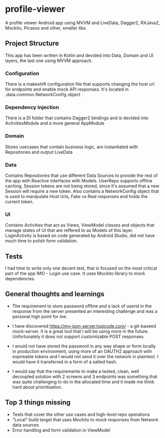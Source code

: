 # profile-viewer
A profile viewer Android app using MVVM and LiveData, Dagger2, RXJava2, Mockito, Picasso and other, smaller libs. 

## Project Structure
This app has been written in Kotlin and devided into Data, Domain and UI layers, the last one using MVVM approach.
### Configuration
There is a makeshift configuration file that supports changing the host url for endpoints and enable mock API responses. It's located in .data.common.NetworkConfig object

### Dependency Injection
  There is a DI folder that contains Dagger2 bindings and is devided into ActivitiesModule and a more general AppModule
  ### Domain
  Stores usecases that contain business logic, are instantiated with Repositories and output LiveData
  ### Data
  Contains Repositories that use different Data Sources to provide the rest of the app with Reactive interfaces with Models. UserRepo supports offline caching, Session tokens are not being stored, since it's assumed that a new Session will require a new token.
  Also contains a NetworkConfig object that is used to manipulate Host Urls, Fake vs Real responses and holds the current token. 
  ### UI
  Contains Activities that act as Views, ViewModel classes and objects that manage states of UI that are reffered to as Models of this layer. LoginActivity is based on code generated by Android Studio, did not have much time to polish form validation.
  
 ## Tests
 I had time to write only one decent test, that is focused on the most critical part of the app IMO - Login use case. It uses Mockito library to mock dependencies.
 
 ## General thoughts and learnings
 - The requirement to store password offline and a lack of userid in the response from the server presented an interesting challenge and was a personal high point for me.
 
  - I have discovered https://my-json-server.typicode.com/ - a git-baseed mock-server. It is a great tool that I will be using more in the future. Unfortunately it does not support customizable POST responses.
 
 - I would not have stored the password in any way shape or form locally in production environment, using more of an OAUTH2 approach with expireable tokens and I would not send it over the network in plaintext. I would have it transferred in a form of a salted hash.
 
 - I would say that the requirements to make a tested, clean, well decoupled solution with 2 screens and 3 endpoints was something that was quite challenging to do in the allocated time and it made me think hard about prioritisation.
 
  ## Top 3 things missing
 - Tests that cover the other use cases and high-level repo operations
 - "Local" build target that uses Mockito to mock responses from Network data sources
 - Error handling and form validation in ViewModel
 
